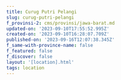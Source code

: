 ```yaml
---
title: Curug Putri Pelangi
slug: curug-putri-pelangi
f_provinsi-2: cms/provinsi/jawa-barat.md
updated-on: '2023-09-10T17:55:52.995Z'
created-on: '2023-09-10T16:28:07.709Z'
published-on: '2023-09-16T12:07:38.345Z'
f_same-with-province-name: false
f_featured: false
f_discover: false
layout: '[location].html'
tags: location
---
```



